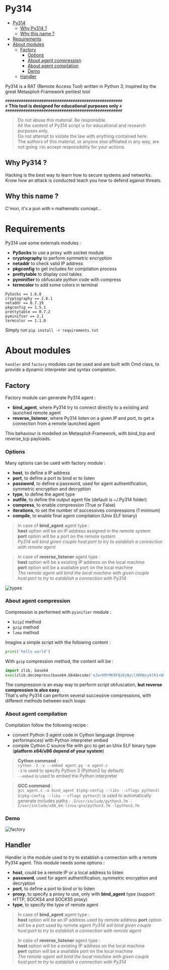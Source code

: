 # Py314

- [Py314](#py314)
  - [Why Py314 ?](#why-py314)
  - [Why this name ?](#why-this-name)
- [Requirements](#requirements)
- [About modules](#about-modules)
  - [Factory](#factory)
    - [Options](#options)
    - [About agent compression](#about-agent-compression)
    - [About agent compilation](#about-agent-compilation)
    - [Demo](#demo)
  - [Handler](#handler)

Py314 is a RAT (Remote Access Tool) written in Python 3, inspired by the great Metasploit-Framework pentest tool


`####################################################`  
`#` **This tool is designed for educational purposes only** `#`  
`####################################################`

>Do not abuse this material. Be responsible.  
>All the content of Py314 script is for educational and research purposes only.  
>Do not attempt to violate the law with anything contained here.  
>The authors of this material, or anyone else affiliated in any way, are not going >to accept responsibility for your actions.  


## Why Py314 ?

Hacking is the best way to learn how to secure systems and networks.  
Know how an attack is conducted teach you how to defend against threats.

## Why this name ? 

C'mon, it's a pun with `π` mathematic concept...


# Requirements

Py314 use some externals modules :  
- **PySocks** to use a proxy with socket module
- **cryptography** to perform symmetric encryption
- **netaddr** to check valid IP address
- **pkgconfig** to get includes for compilation process
- **prettytable** to display cool tables
- **pyminifier** to obfuscate python code with compress
- **termcolor** to add some colors in terminal

```
PySocks == 1.6.8
cryptography == 2.6.1
netaddr == 0.7.19
pkgconfig == 1.5.1
prettytable == 0.7.2
pyminifier == 2.1
termcolor == 1.1.0
```

Simply run `pip install -r requirements.txt`

# About modules

`handler` and `factory` modules can be used and are built with Cmd class, to provide a dynamic interpreter and syntax completion.

## Factory

Factory module can generate Py314 agent : 
- **bind_agent**, where Py314 try to connect directly to a existing and launched remote agent
- **reverse_listener**, where Py314 listen on a given IP and port, to get a connection from a remote launched agent

This behaviour is modelled on Metasploit-Framework, with bind_tcp and reverse_tcp payloads.


### Options

Many options can be used with factory module : 
- **host**, to define a IP address
- **port**, to define a port to bind or to listen
- **password**, to define a password, used for agent authentification, symmetric encryption and decryption
- **type**, to define the agent type
- **outfile**, to define the output agent file (default is ~/.Py314 folder)
- **compress**, to enable compression (True or False)
- **iterations**, to set the number of successives compressions (1 mininum)
- **compile**, to enable final agent compilation (Unix ELF binary)

>In case of **bind_agent** agent type :  
**host** option will be an IP address assigned in the remote system  
**port** option will be a port on the remote system  
*Py314 will bind given couple host:port to try to establish a connection with remote agent*

>In case of **reverse_listener** agent type :   
**host** option will be a existing IP address on the local machine  
**port** option will be a available port on the local machine  
*The remote agent will bind the local machine with given couple host:port to try to establish a connection with Py314*

![types](https://user-images.githubusercontent.com/52102633/71740851-f573e380-2e22-11ea-8e28-3fafc3c6e4d8.png)


### About agent compression

Compression is performed with `pyinifier` module :  
- `bzip2` method
- `gzip` method
- `lzma` method

Imagine a simple script with the following content : 
```py
print('hello world')
```

With `gzip` compression method, the content will be : 
```py
import zlib, base64
exec(zlib.decompress(base64.b64decode('eJwrKMrMK9FQz0jNyclXKM8vyklR1+QCAFYWBzM=')))
```

The compression is an esay way to perform script obfuscation, **but reverse compression is also easy**.  
That's why Py314 can perform several successive compressions, with different methods between each loops

### About agent compilation

Compilation follow the following recipe : 
- convert Python 3 agent code in Cython language (improve performances) with Python interpreter embed
- compile Cython C source file with gcc to get an Unix ELF binary type (**platform x64/x86 depend of your system**)

>**Cython command** :  
`cython -3 -v --embed agent.py -o agent.c`  
`-3` is used to specify Python 3 (Python2 by default)  
`--embed` is used to embed the Python interpreter

>**GCC command** :  
`gcc agent.c -o bind_agent $(pkg-config --libs --cflags python3)`  
`$(pkg-config --libs --cflags python3)` is used to automatically generate includes paths : `-I/usr/include/python3.7m -I/usr/include/x86_64-linux-gnu/python3.7m -lpython3.7m`


### Demo

![factory](https://user-images.githubusercontent.com/52102633/71747085-57891480-2e34-11ea-922e-1b090635a670.gif)

## Handler

Handler is the module used to try to establish a connection with a remote Py314 agent. This module needs some options : 
- **host**, could be a remote IP or a local address to listen
- **password**, used for agent authentification, symmetric encryption and decryption
- **port**, to define a port to bind or to listen
- **proxy**, to specify a proxy to use, only with **bind_agent** type (support HTTP, SOCKS4 and SOCKS5 proxy)
- **type**, to specify the type of remote agent

>In case of **bind_agent** agent type :  
**host** option will be an IP address used by remote address
**port** option will be a port used by remote agent
*Py314 will bind given couple host:port to try to establish a connection with remote agent*

>In case of **reverse_listener** agent type :   
**host** option will be a existing IP address on the local machine  
**port** option will be a available port on the local machine  
*The remote agent will bind the local machine with given couple host:port to try to establish a connection with Py314*